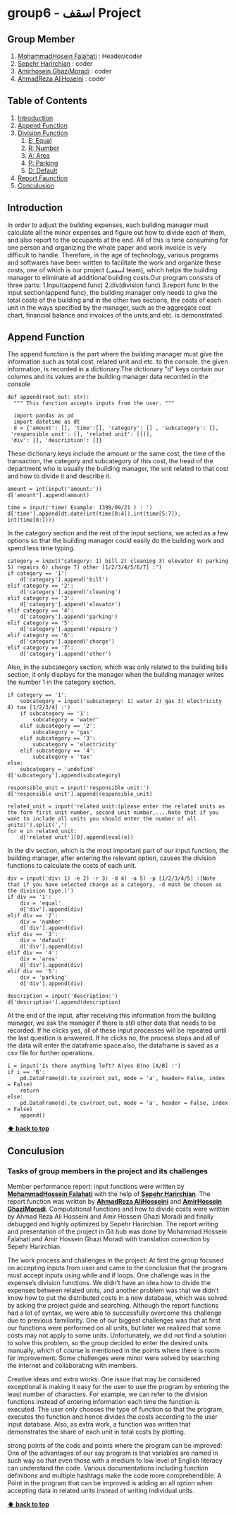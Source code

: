 # group6 - اسقف Project

## Group Member
  1. [MohammadHosein Falahati](#mohammadHosein-falahati) : Header/coder
  2. [Sepehr Harirchian](#sepehr-harirchian) : coder
  3. [Amirhosein GhaziMoradi](#amirhosein-ghazimoradi) : coder 
  4. [AhmadReza AliHoseini](#ahmadreza-alihoseini) : coder
## Table of Contents
  1. [Introduction](#introduction)
  2. [Append Function](#append-function)
  3. [Division Function](#division-function)
     1. [E: Equal](#equal)
     2. [R: Number](#number)
     3. [A: Area](#area)
     4. [P: Parking](#parking)
     5. [D: Default](#default)
  4. [Report Faunction](#report-function)
  5. [Conculusion](#conculusion)
  
## Introduction
In order to adjust the building expenses, each building manager must calculate all the minor expenses and figure out how to divide each of them, and also report to the occupants at the end. All of this is time consuming for one person and organizing the whole paper and work invoice is very difficult to handle. Therefore, in the age of technology, various programs and softwares have been written to facilitate the work and organize these costs, one of which is our project (اسقف team), which helps the building manager to eliminate all additional building costs.Our program consists of three parts: 1.Input(append func) 2.div(division func) 3.report func
In the input section(append func), the building manager only needs to give the total costs of the building and in the other two sections, the costs of each unit in the ways specified by the manager, such as the aggregate cost chart, financial balance and invoices of the units,and etc. is demonstrated.

## **Append Function**

The append function is the part where the building manager must give the information such as total cost, related unit and etc. to the console. the given information, is recorded in a dictionary.The dictionary "d" keys contain our columns and its values are the building manager data recorded in the console

    def append(root_out: str):
      """ This function accepts inputs from the user. """
    
      import pandas as pd
      import datetime as dt
      d = {'amount': [], 'time':[], 'category': [] , 'subcategory': [],
     'responsible unit': [], 'related unit': [[]],
     'div': [], 'description': []}
     
These dictionary keys include the amount or the same cost, the time of the transaction, the category and subcategory of this cost, the head of the department who is usually the building manager, the unit related to that cost and how to divide it and describe it.
   
    amount = int(input('amount:'))
    d['amount'].append(amount)
    
    time = input('time( Example: 1399/09/21 ) : ')
    d['time'].append(dt.date(int(time[0:4]),int(time[5:7]), int(time[8:])))
    
In the category section and the rest of the input sections, we acted as a few options so that the building manager could easily do the building work and spend less time typing. 
    
    category = input("category: 1) bill 2) cleaning 3) elevator 4) parking 5) repairs 6) charge 7) other [1/2/3/4/5/6/7] :")
    if category == '1':
        d['category'].append('bill')
    elif category == '2':
        d['category'].append('cleaning')
    elif category == '3':
        d['category'].append('elevator')
    elif category == '4':
        d['category'].append('parking')
    elif category == '5':
        d['category'].append('repairs')
    elif category == '6':
        d['category'].append('charge')
    elif category == '7':
        d['category'].append('other')
        
Also, in the subcategory section, which was only related to the building bills section, it only displays for the manager when the building manager writes the number 1 in the category section.
        
    if category == '1':
        subcategory = input('subcategory: 1) water 2) gas 3) electricity 4) tax [1/2/3/4] :')
        if subcategory == '1':
            subcategory = 'water'
        elif subcategory == '2':
            subcategory = 'gas'
        elif subcategory == '3':
            subcategory = 'electricity'
        elif subcategory == '4':
            subcategory = 'tax'
    else:
        subcategory = 'undefind'
    d['subcategory'].append(subcategory)
    
    responsible_unit = input('responsible unit:')
    d['responsible unit'].append(responsible_unit)
    
    related_unit = input('related unit:(please enter the related units as the form first unit number, second unit number,....Note that if you want to include all units you should enter the number of all units)').split(',')
    for e in related_unit:
        d['related unit'][0].append(eval(e))
        
In the div section, which is the most important part of our input function, the building manager, after entering the relevant option, causes the division functions to calculate the costs of each unit.

    div = input('div: 1) -e 2) -r 3) -d 4) -a 5) -p [1/2/3/4/5] :(Note that if you have selected charge as a category, -d must be chosen as the division type.)')
    if div == '1':
        div = 'equal'
        d['div'].append(div)
    elif div == '2':
        div = 'number'
        d['div'].append(div)
    elif div == '3':
        div = 'default'
        d['div'].append(div)
    elif div == '4':
        div = 'area'
        d['div'].append(div)
    elif div == '5':
        div = 'parking'
        d['div'].append(div)
    
    description = input('description:')
    d['description'].append(description)
    
At the end of the input, after receiving this information from the building manager, we ask the manager if there is still other data that needs to be recorded. If he clicks yes, all of these input processes will be repeated until the last question is answered. If he clicks no, the process stops and all of the data will enter the dataframe space.also, the dataframe is saved as a csv file for further operations.

    i = input('Is there anything left? A)yes B)no [A/B] :')
    if i == 'B':
        pd.DataFrame(d).to_csv(root_out, mode = 'a', header= False, index = False)
        return
    else:
        pd.DataFrame(d).to_csv(root_out, mode = 'a', header = False, index = False)
        append()
**[⬆ back to top](#table-of-contents)**

## **Conculusion**
### Tasks of group members in the project and its challenges

Member performance report:
input functions were written by **[MohammadHossein Falahati](#group-member)** with the help of **[Sepehr Harirchian](#group-member)**.
The report function was written by **[AhmadReza AliHosseini](#group-member)** and **[AmirHossein GhaziMoradi](#group-member)**.
Computational functions and how to divide costs were written by Ahmad Reza Ali Hosseini and Amir Hossein Ghazi Moradi and finally debugged and highly optimized by Sepehr Harirchian.
The report writing and presentation of the project in Git hub was done by Mohammad Hossein Falahati and Amir Hossein Ghazi Moradi with translation correction by Sepehr Harirchian.

The work process and challenges in the project:
At first the group focused on accepting inputs from user and came to the conclusion that the program must accept inputs using while and if loops.
One challenge was in the expense’s division functions. We didn’t have an idea how to divide the expenses between related units, and another problem was that we didn’t know how to put the distributed costs in a new database, which was solved by asking the project guide and searching.
Although the report functions had a lot of syntax, we were able to successfully overcome this challenge due to previous familiarity.
One of our biggest challenges was that at first our functions were performed on all units, but later we realized that some costs may not apply to some units. Unfortunately, we did not find a solution to solve this problem, so the group decided to enter the desired units manually, which of course is mentioned in the points where there is room for improvement.
Some challenges were minor were solved by searching the internet and collaborating with members.

Creative ideas and extra works:
One issue that may be considered exceptional is making it easy for the user to use the program by entering the least number of characters. For example, we can refer to the division functions instead of entering information each time the function is executed. The user only chooses the type of function so that the program, executes the function and hence divides the costs according to the user input database. Also, as extra work, a function was written that demonstrates the share of each unit in total costs by plotting.

strong points of the code and points where the program can be improved:
One of the advantages of our say program is that variables are named in such way so that even those with a medium to low level of English literacy can understand the code. Various documentations including function definitions and multiple hashtags make the code more comprehendible.
A Point in the program that can be improved is adding an all option when accepting data in related units instead of writing individual units.

  **[⬆ back to top](#table-of-contents)**
